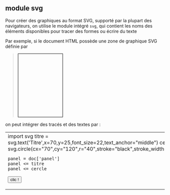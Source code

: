module svg
----------

Pour créer des graphiques au format SVG, supporté par la plupart des navigateurs, on utilise le module intégré `svg`, qui contient les noms des éléments disponibles pour tracer des formes ou écrire du texte

Par exemple, si le document HTML possède une zone de graphique SVG définie par 

>    <svg xmlns="http://www.w3.org/2000/svg" xmlns:xlink="http://www.w3.org/1999/xlink" 
>        width="140" height="200" style="border-style:solid;border-width:1;border-color:#000;">
>      <g id="panel">
>      </g>
>    </svg>

on peut intégrer des tracés et des textes par :
<table>
<tr>
<td>
    import svg
    titre = svg.text('Titre',x=70,y=25,font_size=22,text_anchor="middle")
    cercle = svg.circle(cx="70",cy="120",r="40",stroke="black",stroke_width="2",fill="red")
    
    panel = doc['panel']
    panel <= titre
    panel <= cercle

<button onclick="run_svg()">clic !</button>
</td>

<td>
<script type="text/python">
def run_svg():
    import svg
    titre = svg.text('Titre',x=70,y=25,font_size=22,text_anchor="middle")
    cercle = svg.circle(cx=70,cy=120,r=40,stroke="black",stroke_width=2,fill="red")
    
    panel = doc['panel']
    panel <= titre
    panel <= cercle
</script>
<svg xmlns="http://www.w3.org/2000/svg" xmlns:xlink="http://www.w3.org/1999/xlink" 
  width="140" height="200" style="border-style:solid;border-width:1;border-color:#000;">
  <g id="panel">
  </g>
</svg>
</td>

</tr>

</table>
